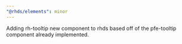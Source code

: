 ```yaml
---
"@rhds/elements": minor
---
```


Adding rh-tooltip new component to rhds based off of the pfe-tooltip component already implemented.
